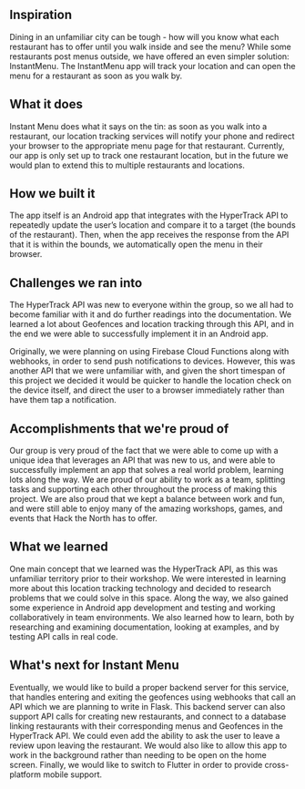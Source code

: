 ## Inspiration
Dining in an unfamiliar city can be tough - how will you know what each restaurant has to offer until you walk inside and see the menu? While some restaurants post menus outside, we have offered an even simpler solution: InstantMenu. The InstantMenu app will track your location and can open the menu for a restaurant as soon as you walk by.

## What it does
Instant Menu does what it says on the tin: as soon as you walk into a restaurant, our location tracking services will notify your phone and redirect your browser to the appropriate menu page for that restaurant. Currently, our app is only set up to track one restaurant location, but in the future we would plan to extend this to multiple restaurants and locations.

## How we built it
The app itself is an Android app that integrates with the HyperTrack API to repeatedly update the user’s location and compare it to a target (the bounds of the restaurant). Then, when the app receives the response from the API that it is within the bounds, we automatically open the menu in their browser.

## Challenges we ran into
The HyperTrack API was new to everyone within the group, so we all had to become familiar with it and do further readings into the documentation. We learned a lot about Geofences and location tracking through this API, and in the end we were able to successfully implement it in an Android app.

Originally, we were planning on using Firebase Cloud Functions along with webhooks, in order to send push notifications to devices. However, this was another API that we were unfamiliar with, and given the short timespan of this project we decided it would be quicker to handle the location check on the device itself, and direct the user to a browser immediately rather than have them tap a notification.

## Accomplishments that we're proud of
Our group is very proud of the fact that we were able to come up with a unique idea that leverages an API that was new to us, and were able to successfully implement an app that solves a real world problem, learning lots along the way. We are proud of our ability to work as a team, splitting tasks and supporting each other throughout the process of making this project. We are also proud that we kept a balance between work and fun, and were still able to enjoy many of the amazing workshops, games, and events that Hack the North has to offer.

## What we learned
One main concept that we learned was the HyperTrack API, as this was unfamiliar territory prior to their workshop. We were interested in learning more about this location tracking technology and decided to research problems that we could solve in this space. Along the way, we also gained some experience in Android app development and testing and working collaboratively in team environments. We also learned how to learn, both by researching and examining documentation, looking at examples, and by testing API calls in real code.

## What's next for Instant Menu
Eventually, we would like to build a proper backend server for this service, that handles entering and exiting the geofences using webhooks that call an API which we are planning to write in Flask. This backend server can also support API calls for creating new restaurants, and connect to a database linking restaurants with their corresponding menus and Geofences in the HyperTrack API. We could even add the ability to ask the user to leave a review upon leaving the restaurant. We would also like to allow this app to work in the background rather than needing to be open on the home screen. Finally, we would like to switch to Flutter in order to provide cross-platform mobile support.
